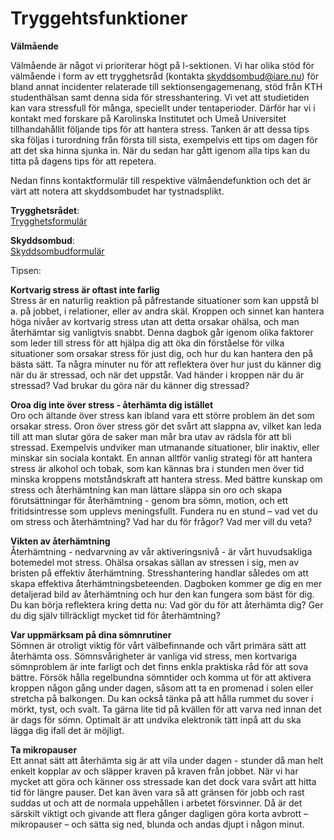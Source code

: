 # Tryggehtsfunktioner
__Välmående__

Välmående är något vi prioriterar högt på I-sektionen. Vi har olika stöd för välmående i form av ett trygghetsråd (kontakta skyddsombud@iare.nu) för bland annat incidenter relaterade till sektionsengagemenang, stöd från KTH studenthälsan samt denna sida för stresshantering. Vi vet att studietiden kan vara stressfull för många, speciellt under tentaperioder. Därför har vi i kontakt med forskare på Karolinska Institutet och Umeå Universitet tillhandahållit följande tips för att hantera stress. Tanken är att dessa tips ska följas i turordning från första till sista, exempelvis ett tips om dagen för att det ska hinna sjunka in. När du sedan har gått igenom alla tips kan du titta på dagens tips för att repetera.

Nedan finns kontaktformulär till respektive välmåendefunktion och det är värt att notera att skyddsombudet har tystnadsplikt.

__Trygghetsrådet__:    
[Trygghetsformulär](https://docs.google.com/forms/d/e/1FAIpQLSfoblX_LtHPZYEc3jOn5Y-HyGiQJk_Gir4pdK9aDVL0JfkZjw/viewform)

__Skyddsombud__:    
[Skyddsombudformulär](https://docs.google.com/forms/d/e/1FAIpQLScmNc5y1MaOz-vk1gkn79-JDfuOCUKhcE7rqh0eyD3ZUSujzQ/viewform)
 
Tipsen:  

__Kortvarig stress är oftast inte farlig__    
Stress är en naturlig reaktion på påfrestande situationer som kan uppstå bl a. på jobbet, i relationer, eller av andra skäl. Kroppen och sinnet kan hantera höga nivåer av kortvarig stress utan att detta orsakar ohälsa, och man återhämtar sig vanligtvis snabbt. Denna dagbok går igenom olika faktorer som leder till stress för att hjälpa dig att öka din förståelse för vilka situationer som orsakar stress för just dig, och hur du kan hantera den på bästa sätt. Ta några minuter nu för att reflektera över hur just du känner dig när du är stressad, och när det uppstår. Vad händer i kroppen när du är stressad? Vad brukar du göra när du känner dig stressad?


__Oroa dig inte över stress - återhämta dig istället__  
Oro och ältande över stress kan ibland vara ett större problem än det som orsakar stress. Oron över stress gör det svårt att slappna av, vilket kan leda till att man slutar göra de saker man mår bra utav av rädsla för att bli stressad. Exempelvis undviker man utmanande situationer, blir inaktiv, eller minskar sin sociala kontakt. En annan alltför vanlig strategi för att hantera stress är alkohol och tobak, som kan kännas bra i stunden men över tid minska kroppens motståndskraft att hantera stress. Med bättre kunskap om stress och återhämtning kan man lättare släppa sin oro och skapa förutsättningar för återhämtning - genom bra sömn, motion, och ett fritidsintresse som upplevs meningsfullt. Fundera nu en stund – vad vet du om stress och återhämtning? Vad har du för frågor? Vad mer vill du veta?


__Vikten av återhämtning__  
Återhämtning - nedvarvning av vår aktiveringsnivå - är vårt huvudsakliga botemedel mot stress. Ohälsa orsakas sällan av stressen i sig, men av bristen på effektiv återhämtning. Stresshantering handlar således om att skapa effektiva återhämtningsbeteenden. Dagboken kommer ge dig en mer detaljerad bild av återhämtning och hur den kan fungera som bäst för dig. Du kan börja reflektera kring detta nu: Vad gör du för att återhämta dig? Ger du dig själv tillräckligt mycket tid för återhämtning?


__Var uppmärksam på dina sömnrutiner__  
Sömnen är otroligt viktig för vårt välbefinnande och vårt primära sätt att återhämta oss. Sömnsvårigheter är vanliga vid stress, men kortvariga sömnproblem är inte farligt och det finns enkla praktiska råd för att sova bättre. Försök hålla regelbundna sömntider och komma ut för att aktivera kroppen någon gång under dagen, såsom att ta en promenad i solen eller stretcha på balkongen. Du kan också tänka på att hålla rummet du sover i mörkt, tyst, och svalt. Ta gärna lite tid på kvällen för att varva ned innan det är dags för sömn. Optimalt är att undvika elektronik tätt inpå att du ska lägga dig ifall det är möjligt.


__Ta mikropauser__  
Ett annat sätt att återhämta sig är att vila under dagen - stunder då man helt enkelt kopplar av och släpper kraven på kraven från jobbet. När vi har mycket att göra och känner oss stressade kan det dock vara svårt att hitta tid för längre pauser. Det kan även vara så att gränsen för jobb och rast suddas ut och att de normala uppehållen i arbetet försvinner. Då är det särskilt viktigt och givande att flera gånger dagligen göra korta avbrott – mikropauser – och sätta sig ned, blunda och andas djupt i någon minut.

